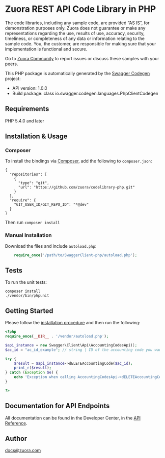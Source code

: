 # Zuora REST API Code Library in PHP

The code libraries, including any sample code, are provided “AS IS”, for demonstration purposes only. Zuora does not guarantee or make any representations regarding the use, results of use, accuracy, security, timeliness, or completeness of any data or information relating to the sample code. You, the customer, are responsible for making sure that your implementation is functional and secure.

Go to [Zuora Community](http://community.zuora.com/) to report issues or discuss these samples with your peers.

This PHP package is automatically generated by the [Swagger Codegen](https://github.com/swagger-api/swagger-codegen) project:

- API version: 1.0.0
- Build package: class io.swagger.codegen.languages.PhpClientCodegen

## Requirements

PHP 5.4.0 and later

## Installation & Usage
### Composer

To install the bindings via [Composer](http://getcomposer.org/), add the following to `composer.json`:

```
{
  "repositories": [
    {
      "type": "git",
      "url": "https://github.com/zuora/codelibrary-php.git"
    }
  ],
  "require": {
    "GIT_USER_ID/GIT_REPO_ID": "*@dev"
  }
}
```

Then run `composer install`

### Manual Installation

Download the files and include `autoload.php`:

```php
    require_once('/path/to/SwaggerClient-php/autoload.php');
```

## Tests

To run the unit tests:

```
composer install
./vendor/bin/phpunit
```

## Getting Started

Please follow the [installation procedure](#installation--usage) and then run the following:

```php
<?php
require_once(__DIR__ . '/vendor/autoload.php');

$api_instance = new Swagger\Client\Api\AccountingCodesApi();
$ac_id = "ac_id_example"; // string | ID of the accounting code you want to delete.

try {
    $result = $api_instance->dELETEAccountingCode($ac_id);
    print_r($result);
} catch (Exception $e) {
    echo 'Exception when calling AccountingCodesApi->dELETEAccountingCode: ', $e->getMessage(), PHP_EOL;
}

?>
```

## Documentation for API Endpoints

All documentation can be found in the Developer Center, in the [API Reference](https://www.zuora.com/developer/api-reference/).

## Author

docs@zuora.com


